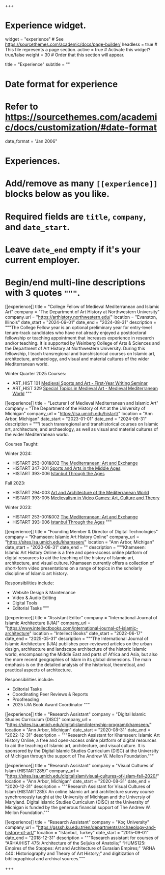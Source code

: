 +++
# Experience widget.
widget = "experience"  # See https://sourcethemes.com/academic/docs/page-builder/
headless = true  # This file represents a page section.
active = true  # Activate this widget? true/false
weight = 30  # Order that this section will appear.

title = "Experience"
subtitle = ""

# Date format for experience
#   Refer to https://sourcethemes.com/academic/docs/customization/#date-format
date_format = "Jan 2006"

# Experiences.
#   Add/remove as many `[[experience]]` blocks below as you like.
#   Required fields are `title`, `company`, and `date_start`.
#   Leave `date_end` empty if it's your current employer.
#   Begin/end multi-line descriptions with 3 quotes `"""`.




[[experience]]
  title = "College Fellow of Medieval Mediterranean and Islamic Art"
  company = "The Department of Art History at Northwestern University"
  company_url = "https://arthistory.northwestern.edu/"
  location = "Evanston, Illinois"
  date_start = "2024-09-01"
  date_end = "2024-08-31"
  description = """The College Fellow year is an optional preliminary year for entry-level tenure-track candidates who have not already enjoyed a postdoctoral fellowship or teaching appointment that increases experience in research and/or teaching. It is supported by Weinberg College of Arts & Sciences and the Department of Art History at Northwestern University. During this fellowship, I teach transregional and transhistorical courses on Islamic art, architecture, archaeology, and visual and material cultures of the wider Mediterranean world.


  Winter Quarter 2025 Courses:

  * ART_HIST 101 [Medieval Sports and Art - First-Year Writing Seminar](https://arthistory.northwestern.edu/courses/2024-2025/class-schedules/winter-2025-class-schedule/)
  * ART_HIST 329 [Special Topics in Medieval Art - Medieval Mediterranean World](https://arthistory.northwestern.edu/courses/2024-2025/class-schedules/winter-2025-class-schedule/)
    """


[[experience]]
  title = "Lecturer I of Medieval Mediterranean and Islamic Art"
  company = "The Department of the History of Art at the University of Michigan"
  company_url = "https://lsa.umich.edu/histart/"
  location = "Ann Arbor, Michigan"
  date_start = "2023-01-01"
  date_end = "2024-08-31"
  description = """I teach transregional and transhistorical courses on Islamic art, architecture, and archaeology, as well as visual and material cultures of the wider Mediterranean world.

  
  Courses Taught:
  
  Winter 2024:
  * HISTART 253-001&002 [The Mediterranean: Art and Exchange](https://hartgalleries.lsa.umich.edu/course_listings_w24/index.php?num=253-001h)
  * HISTART 347-001 [Sports and Arts in the Middle Ages](https://hartgalleries.lsa.umich.edu/course_listings_w24/index.php?num=347-001h)
  * HISTART 393-006 [Istanbul Through the Ages](https://hartgalleries.lsa.umich.edu/course_listings_w24/index.php?num=393-006h)

  Fall 2023:
  * HISTART 294-003 [Art and Architecture of the Mediterranean World](https://hartgalleries.lsa.umich.edu/course_listings_f23/index.php?num=294-003h)
  * HISTART 393-005 [Medievalism in Video Games: Art, Culture and Theory](https://hartgalleries.lsa.umich.edu/course_listings_f23/index.php?num=393-005h)
  
  Winter 2023:
  * HISTART 253-001&002 [The Mediterranean: Art and Exchange](https://hartgalleries.lsa.umich.edu/course_listings_w23/index.php?num=253-001h)
  * HISTART 393-006 [Istanbul Through the Ages](https://hartgalleries.lsa.umich.edu/course_listings_w23/index.php?num=393-006h)
    """


[[experience]]
  title = "Founding Member & Director of Digital Technologies"
  company = "Khamseen: Islamic Art History Online"
  company_url = "https://sites.lsa.umich.edu/khamseen/"
  location = "Ann Arbor, Michigan"
  date_start = "2020-08-31"
  date_end = ""
  description = """Khamseen: Islamic Art History Online is a free and open-access online platform of digital resources to aid the teaching of the history of Islamic art, 
  architecture, and visual culture. Khamseen currently offers a collection of short-form video presentations on a range of topics in the scholarly discipline of Islamic art 
  history.
  
  Responsibilities include:

  * Website Design & Maintenance
  * Video & Audio Editing
  * Digital Tools
  * Editorial Tasks
    """


[[experience]]
  title = "Assistant Editor"
  company = "International Journal of Islamic Architecture (IJIA)"
  company_url = "https://www.intellectbooks.com/international-journal-of-islamic-architecture"
  location = "Intellect Books"
  date_start = "2022-06-17"
  date_end = "2025-05-31"
  description = """The International Journal of Islamic Architecture (IJIA) publishes peer-reviewed articles on the urban design, architecture and landscape architecture of the historic Islamic world, encompassing the Middle East and parts of Africa and Asia, but also the more recent geographies of Islam in its global dimensions. The main emphasis is on the detailed analysis of the historical, theoretical, and practical aspects of architecture.
  
  Responsibilities include:

  * Editorial Tasks
  * Coordinating Peer Reviews & Reports
  * Proofreading
  * 2025 IJIA Book Award Coordinator 
    """


[[experience]]
  title = "Research Assistant"
  company = "Digital Islamic Studies Curriculum (DISC)"
  company_url = "https://sites.lsa.umich.edu/digitalislam/internship-program/khamseen/"
  location = "Ann Arbor, Michigan"
  date_start = "2020-08-31"
  date_end = "2022-12-31"
  description = """Research Assistant for Khamseen: Islamic Art History Online, a free and open-access online platform of digital resources to aid the teaching of Islamic art,     architecture, and visual culture. It is sponsored by the Digital Islamic Studies Curriculum (DISC) at the University of Michigan through the support of The Andrew W. Mellon 
  Foundation."""


[[experience]]
  title = "Research Assistant"
  company = "Visual Cultures of Islam (HISTART285)"
  company_url = "https://sites.lsa.umich.edu/digitalislam/visual-cultures-of-islam-fall-2020/"
  location = "Ann Arbor, Michigan"
  date_start = "2020-08-31"
  date_end = "2020-12-31"
  description = """Research Assistant for Visual Cultures of Islam (HISTART285): An online Islamic art and architecture survey course synchronously taught at the University of 
  Michigan and the Universiy of Maryland. Digital Islamic Studies Curriculum (DISC) at the University of Michigan is funded by the generous financial support of The Andrew W. 
  Mellon Foundation."""


[[experience]]
  title = "Research Assistant"
  company = "Koç University"
  company_url = "https://gsssh.ku.edu.tr/en/departments/archaeology-and-history-of-art/"
  location = "Istanbul, Turkey"
  date_start = "2015-09-01"
  date_end = "2018-12-31"
  description = """Research assistant for courses of “ARHA/HIST 475: Architecture of the Seljuks of Anatolia;” “HUMS125: Empires of the Steppes: Art and Architecture of Eurasian 
  Empires;” “ARHA 440: Historiography and Theory of Art History;” and digitization of bibliographical and archival sources."""

+++
